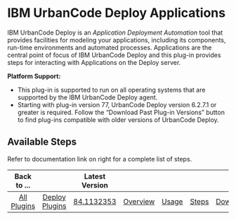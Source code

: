 
IBM UrbanCode Deploy Applications
=================================


IBM UrbanCode Deploy is an *Application Deployment Automation* tool that provides facilities for modeling your applications, including its components, run-time environments and automated processes. Applications are the central point of focus of IBM UrbanCode Deploy and this plug-in provides steps for interacting with Applications on the Deploy server.


 **Platform Support:** 


* This plug-in is supported to run on all operating systems that are supported by the IBM UrbanCode Deploy agent.
* Starting with plug-in version 77, UrbanCode Deploy version 6.2.7.1 or greater is required. Follow the “Download Past Plug-in Versions” button to find plug-ins compatible with older versions of UrbanCode Deploy.



Available Steps
---------------


Refer to documentation link on right for a complete list of steps.






|Back to ...||Latest Version|||||
| :---: | :---: | :---: | :---: | :---: | :---: | :---: |
|[All Plugins](../../index.md)|[Deploy Plugins](../README.md)|[84.1132353]()|[Overview](overview.md)|[Usage](usage.md)|[Steps](steps.md)|[Downloads](downloads.md)|
